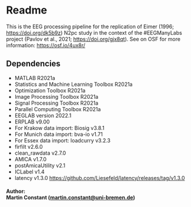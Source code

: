 # Readme
This is the EEG processing pipeline for the replication of Eimer (1996; https://doi.org/dk5b9z) N2pc study in the context of the #EEGManyLabs project (Pavlov et al., 2021; https://doi.org/gjx8qt).
See on OSF for more information:  https://osf.io/4ux8r/

## Dependencies
- MATLAB R2021a
- Statistics and Machine Learning Toolbox R2021a
- Optimization Toolbox R2021a
- Image Processing Toolbox R2021a
- Signal Processing Toolbox R2021a
- Parallel Computing Toolbox R2021a
- EEGLAB version 2022.1
- ERPLAB v9.00
- For Krakow data import: Biosig v3.8.1
- For Munich data import: bva-io v1.71
- For Essex data import: loadcurry v3.2.3
- firfilt v2.6.0
- clean_rawdata v2.7.0
- AMICA v1.7.0
- postAmicaUtility v2.1
- ICLabel v1.4
- latency v1.3.0 https://github.com/Liesefeld/latency/releases/tag/v1.3.0

#### Author: <br> Martin Constant (martin.constant@uni-bremen.de)